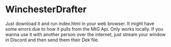 # WinchesterDrafter

Just download it and run index.html in your web browser. It might have some errors due to how it pulls from the MtG Api. Only works locally. If you wanna use it with another person over the internet, just stream your window in Discord and then send them their Dek file.
